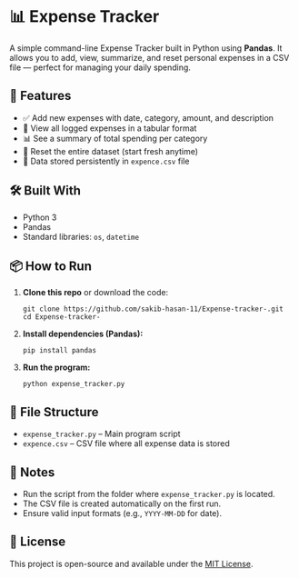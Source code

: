 <h1>📊 Expense Tracker</h1>

<p>A simple command-line Expense Tracker built in Python using <strong>Pandas</strong>. It allows you to add, view, summarize, and reset personal expenses in a CSV file — perfect for managing your daily spending.</p>

<h2>🚀 Features</h2>
<ul>
  <li>✅ Add new expenses with date, category, amount, and description</li>
  <li>📄 View all logged expenses in a tabular format</li>
  <li>📊 See a summary of total spending per category</li>
  <li>🔄 Reset the entire dataset (start fresh anytime)</li>
  <li>💾 Data stored persistently in <code>expence.csv</code> file</li>
</ul>

<h2>🛠️ Built With</h2>
<ul>
  <li>Python 3</li>
  <li>Pandas</li>
  <li>Standard libraries: <code>os</code>, <code>datetime</code></li>
</ul>

<h2>📦 How to Run</h2>
<ol>
  <li><strong>Clone this repo</strong> or download the code:
    <pre><code>git clone https://github.com/sakib-hasan-11/Expense-tracker-.git
cd Expense-tracker-</code></pre>
  </li>
  <li><strong>Install dependencies (Pandas):</strong>
    <pre><code>pip install pandas</code></pre>
  </li>
  <li><strong>Run the program:</strong>
    <pre><code>python expense_tracker.py</code></pre>
  </li>
</ol>

<h2>📁 File Structure</h2>
<ul>
  <li><code>expense_tracker.py</code> – Main program script</li>
  <li><code>expence.csv</code> – CSV file where all expense data is stored</li>
</ul>

<h2>📝 Notes</h2>
<ul>
  <li>Run the script from the folder where <code>expense_tracker.py</code> is located.</li>
  <li>The CSV file is created automatically on the first run.</li>
  <li>Ensure valid input formats (e.g., <code>YYYY-MM-DD</code> for date).</li>
</ul>

<h2>📃 License</h2>
<p>This project is open-source and available under the <a href="LICENSE">MIT License</a>.</p>
